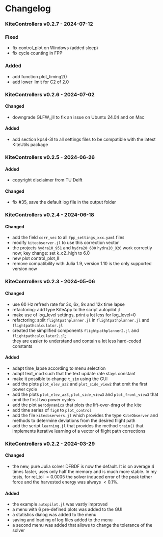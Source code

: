 # Changelog

### KiteControllers v0.2.7 - 2024-07-12
### Fixed
- fix control_plot on Windows (added sleep)
- fix cycle counting in FPP
### Added
- add function plot_timing2()
- add lower limit for C2 of 2.0

### KiteControllers v0.2.6 - 2024-07-02
#### Changed
- downgrade GLFW_jll to fix an issue on Ubuntu 24.04 and on Mac
#### Added
- add section kps4-3l to all settings files to be compatible with the latest KiteUtils package

### KiteControllers v0.2.5 - 2024-06-26
#### Added
- copyright disclaimer from TU Delft
#### Changed
- fix #35, save the default log file in the output folder

### KiteControllers v0.2.4 - 2024-06-18
#### Changed
- add the field `corr_vec` to all `fpp_settings_xxx.yaml` files
- modify `kiteobserver.jl` to use this correction vector
- the projects `hydra10_951` and `hydra20_600` `hydra20_920` work correctly now; key change: set k_c2_high to 6.0
- new plot control_plot_II
- remove compatibility with Julia 1.9, version 1.10 is the only supported version now

### KiteControllers v0.2.3 - 2024-05-06
#### Changed
- use 60 Hz refresh rate for 3x, 6x, 9x and 12x time lapse
- refactoring: add type KiteApp to the script autopilot.jl
- make use of log_level settings, print a lot less for log_level=0
- refactoring: split `flightpathplanner.jl` in `flightpathplanner.jl` and `flightpathcalculator.jl`
- created the simplified components `flightpathplanner2.jl` and `flightpathcalculator2.jl`;  
  they are easier to understand and contain a lot less hard-coded constants

#### Added
- adapt time_lapse according to menu selection
- adapt text_mod such that the text update rate stays constant
- make it possible to change `t_sim` using the GUI
- add the plots `plot_elev_az2` and `plot_side_view2` that omit the first power cycle
- add the plots `plot_elev_az3`, `plot_side_view3` and `plot_front_view3` that omit the first two power cycles
- add the plot `aerodynamics` that plots the lift-over-drag of the kite
- add time series of `fig8` to `plot_control`
- add the file `kiteobservers.jl` which provides the type `KiteObserver` and methods to 
determine deviations from the desired flight path
- add the script `learning.jl` that provides the method `train()` that implements iterative learning
of a vector of flight path corrections 

### KiteControllers v0.2.2 - 2024-03-29
#### Changed
- the new, pure Julia solver DFBDF is now the default. It is on average 4 times faster, uses only half the memory and is much more stable. In my tests, for rel\_tol $=0.0005$ the solver induced error of the peak tether force and the harvested energy was always $<0.1$%.

#### Added
- the example `autopilot.jl` was vastly improved
- a menu with 6 pre-defined plots was added to the GUI
- a statistics dialog was added to the menu
- saving and loading of log files added to the menu
- a second menu was added that allows to change the tolerance of the solver
